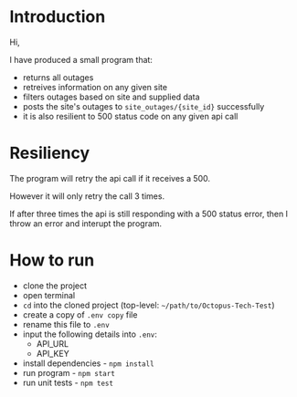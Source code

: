 # Introduction
Hi, 

I have produced a small program that:
- returns all outages
- retreives information on any given site
- filters outages based on site and supplied data
- posts the site's outages to `site_outages/{site_id}` successfully
- it is also resilient to 500 status code on any given api call

# Resiliency

The program will retry the api call if it receives a 500.

However it will only retry the call 3 times.

If after three times the api is still responding with a 500 status error, then I throw an error and interupt the program.

# How to run

- clone the project
- open terminal
- `cd` into the cloned project (top-level: `~/path/to/Octopus-Tech-Test`)
- create a copy of `.env copy` file
- rename this file to `.env`
- input the following details into `.env`:
  - API_URL
  - API_KEY 
- install dependencies - `npm install`
- run program - `npm start`
- run unit tests - `npm test`